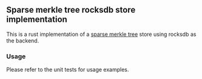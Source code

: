 ## Sparse merkle tree rocksdb store implementation
This is a rust implementation of a [sparse merkle tree](https://github.com/nervosnetwork/sparse-merkle-tree) store using rocksdb as the backend.

### Usage
Please refer to the unit tests for usage examples.
